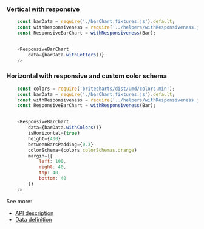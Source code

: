 ### Vertical with responsive
```js
    const barData = require('./barChart.fixtures.js').default;
    const withResponsiveness = require('../helpers/withResponsiveness.js').default;
    const ResponsiveBarChart = withResponsiveness(Bar);


    <ResponsiveBarChart
        data={barData.withLetters()}
    />
```

### Horizontal with responsive and custom color schema
```js
    const colors = require('britecharts/dist/umd/colors.min');
    const barData = require('./barChart.fixtures.js').default;
    const withResponsiveness = require('../helpers/withResponsiveness.js').default;
    const ResponsiveBarChart = withResponsiveness(Bar);


    <ResponsiveBarChart
        data={barData.withColors()}
        isHorizontal={true}
        height={400}
        betweenBarsPadding={0.3}
        colorSchema={colors.colorSchemas.orange}
        margin={{
            left: 100,
            right: 40,
            top: 40,
            bottom: 40
        }}
    />
```

See more:
* [API description][APILink]
* [Data definition][DataLink]



[APILink]: http://eventbrite.github.io/britecharts/module-Bar.html
[DataLink]: http://eventbrite.github.io/britecharts/global.html#BarChartData__anchor